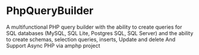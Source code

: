 # PhpQueryBuilder
A multifunctional PHP query builder with the ability to create queries for SQL databases (MySQL, SQL Lite, Postgres SQL, SQL Server) and the ability to create schemas, selection queries, inserts, Update and delete And Support Async PHP via amphp project
